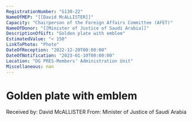 ```yaml
---
RegistrationNumber: "G130-22"
NameOfMEP: "[[David McALLISTER]]"
Capacity: "Chairperson of the Foreign Affairs Committee (AFET)"
NameOfDonor: "[[Minister of Justice of Saudi Arabia]]"
DescriptionOfGift: "Golden plate with emblem"
EstimatedValue: "< 150"
LinkToPhoto: "Photo"
DateOfReception: "2022-12-20T00:00:00"
DateOfNotification: "2023-01-10T00:00:00"
Location: "DG PRES-Members' Administration Unit"
Miscellaneous: nan
---
```


# Golden plate with emblem

Received by: David McALLISTER
From: Minister of Justice of Saudi Arabia
